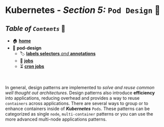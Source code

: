 # **Kubernetes** - ***Section 5:*** `Pod Design` 💠

## ***Table*** *of* ***`Contents`*** 📜

* 🏠 [**home**](https://github.com/aguerrero232/kubernetes-zero-to-pro)
* 💠 **pod-design**
  * 🏷️ [**labels selectors** *and* **annotations**](22-labels-selectors-annotations/)
  * 👔 [**jobs**](23-jobs/)
  * ⏳ [**cron jobs**](24-cron-jobs/)

<br />

In general, design patterns are implemented to *solve and reuse common well thought out architectures*. Design patterns also introduce **efficiency** into applications, reducing overhead and provides a way to reuse `containers` across applications. There are several ways to group or to enhance containers inside of ***Kubernetes*** `Pods`. These patterns can be categorized as single `node`, `multi-container` patterns or you can use the more advanced multi-node applications patterns.
